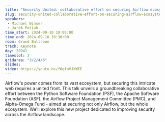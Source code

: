 ```yaml
---
title: "Security United: collaborative effort on securing Airflow ecosystem with Alpha-Omega, PSF & ASF"
slug: security-united-collaborative-effort-on-securing-airflow-ecosystem-with-alpha-omega-psf-asf
speakers:
 - Michael Winser
 - Jarek Potiuk
time_start: 2024-09-10 10:05:00
time_end: 2024-09-10 10:30:00
room: Grand Ballroom
track: Keynote
day: 20241
timeslot: 3
gridarea: "3/2/4/6"
slides:
video: https://youtu.be/f6gfoVJXWEE
---
```


Airflow's power comes from its vast ecosystem, but securing this intricate web requires a united front. This talk unveils a groundbreaking collaborative effort between the Python Software Foundation (PSF), the Apache Software Foundation (ASF), the Airflow Project Management Committee (PMC), and Alpha-Omega Fund - aimed at securing not only Airflow, but the whole ecosystem. We'll explore this new project dedicated to improving security across the Airflow landscape.